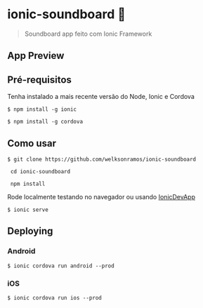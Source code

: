 # ionic-soundboard 🎹
> Soundboard app feito com Ionic Framework

## App Preview

## Pré-requisitos

Tenha instalado a mais recente versão do Node, Ionic e Cordova

```
$ npm install -g ionic

$ npm install -g cordova
```

## Como usar

```
$ git clone https://github.com/welksonramos/ionic-soundboard 
 
 cd ionic-soundboard
 
 npm install
```

Rode localmente testando no navegador ou usando [IonicDevApp](https://ionicframework.com/docs/building/running#ionic-devapp)

```
$ ionic serve 
```

## Deploying 

### Android
```
$ ionic cordova run android --prod
```
### iOS

```
$ ionic cordova run ios --prod
```